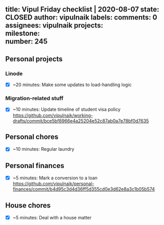 title:	Vipul Friday checklist | 2020-08-07
state:	CLOSED
author:	vipulnaik
labels:	
comments:	0
assignees:	vipulnaik
projects:	
milestone:	
number:	245
--
## Personal projects

### Linode

- [x] ~20 minutes: Make some updates to load-handling logic

### Migration-related stuff

- [x] ~10 minutes: Update timeline of student visa policy https://github.com/vipulnaik/working-drafts/commit/bce5bf8966e4a25204e52c87ab0a7e78bf0d7635

## Personal chores

- [x] ~10 minutes: Regular laundry

## Personal finances

- [x] ~5 minutes: Mark a conversion to a loan https://github.com/vipulnaik/personal-finances/commit/b4d95c3d4d36ff5d355cd0e3d62e8a3c1b05b574

## House chores

- [x] ~5 minutes: Deal with a house matter
